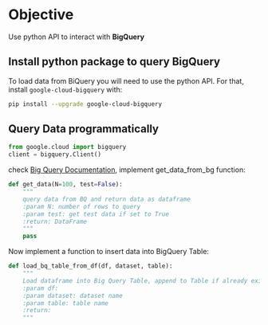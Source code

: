 # Objective

Use python API to interact with **BigQuery**

## Install python package to query BigQuery

To load data from BiQuery you will need to use the python API.
For that, install `google-cloud-bigquery` with:

```bash
pip install --upgrade google-cloud-bigquery
``` 

## Query Data programmatically

```python
from google.cloud import bigquery
client = bigquery.Client()
```
check [Big Query Documentation](https://googleapis.dev/python/bigquery/latest/index.html),
implement get_data_from_bg function:

```python
def get_data(N=100, test=False):
    """
    query data from BQ and return data as dataframe
    :param N: number of rows to query
    :param test: get test data if set to True
    :return: DataFrame
    """
    pass
```

Now implement a function to insert data into BigQuery Table:

```python
def load_bq_table_from_df(df, dataset, table):
    """
    Load dataframe into Big Query Table, append to Table if already exists and Create Table it not
    :param df:
    :param dataset: dataset name
    :param table: table name
    :return:
    """
```

